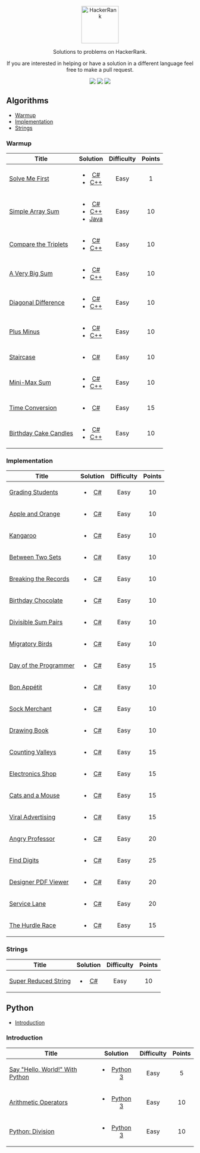 <p align="center">
	<a href="https://www.hackerrank.com/avisheksaha123"><img width src="https://hrcdn.net/hackerrank/assets/styleguide/logo_wordmark-13074b67abceb42ce8fd38bdeaac6926.svg" alt="HackerRank" height="100" width="100" ></a>
</p>
<p align="center">
    Solutions to problems on HackerRank.
</p>
<p align="center">
	If you are interested in helping or have a solution in a different language feel free to make a pull request.
</p>

<p align="center">
	<img src="https://img.shields.io/badge/Problems%20Solved-35-brightgreen.svg">
	<img src="https://img.shields.io/badge/Language-C%23%2FJava/Python-orange.svg">
	<img src="https://img.shields.io/badge/Last%20Update-08%20June%202020-green.svg">
</p>


## Algorithms
- [Warmup](https://github.com/sahaavi/HackerRank/tree/master/Algorithms/Warmup)
- [Implementation](https://github.com/sahaavi/HackerRank/tree/master/Algorithms/Implementation)
- [Strings](https://github.com/sahaavi/HackerRank/tree/master/Algorithms/Strings)

### Warmup
| Title           |  Solution       | Difficulty    | Points          |
|---------------- |:---------------:| :-------------:|:--------------:|
|[Solve Me First](https://www.hackerrank.com/challenges/solve-me-first)| <ul><li>[C#](./Algorithms/Warmup/Solve%20Me%20First/Solution.cs)</li><li>[C++](./Algorithms/Warmup/Solve%20Me%20First/Solution.cpp)</li><ul> | Easy | 1 ||
|[Simple Array Sum](https://www.hackerrank.com/challenges/simple-array-sum)| <ul><li>[C#](./Algorithms/Warmup/Simple%20Array%20Sum/Solution.cs)</li><li>[C++](./Algorithms/Warmup/Simple%20Array%20Sum/Solution.cpp)</li><li>[Java](./Algorithms/Warmup/Simple%20Array%20Sum/Solution.java)</li><ul> | Easy | 10 ||
|[Compare the Triplets](https://www.hackerrank.com/challenges/compare-the-triplets)| <ul><li>[C#](./Algorithms/Warmup/Compare%20the%20Triplets/Solution.cs)</li><li>[C++](./Algorithms/Warmup/Compare%20the%20Triplets/Solution.cpp)</li><ul> | Easy | 10 ||
|[A Very Big Sum](https://www.hackerrank.com/challenges/a-very-big-sum)| <ul><li>[C#](./Algorithms/Warmup/A%20Very%20Big%20Sum/Solution.cs)</li><li>[C++](./Algorithms/Warmup/A%20Very%20Big%20Sum/Solution.cpp)</li><ul> | Easy | 10 ||
|[Diagonal Difference](https://www.hackerrank.com/challenges/diagonal-difference)| <ul><li>[C#](./Algorithms/Warmup/Diagonal%20Difference/Solution.cs)</li><li>[C++](./Algorithms/Warmup/Diagonal%20Difference/Solution.cpp)</li><ul> | Easy | 10 ||
|[Plus Minus](https://www.hackerrank.com/challenges/plus-minus)| <ul><li>[C#](./Algorithms/Warmup/Plus%20Minus/Solution.cs)</li></li><li>[C++](./Algorithms/Warmup/Plus%20Minus/Solution.cpp)</li><ul> | Easy | 10 ||
|[Staircase](https://www.hackerrank.com/challenges/staircase)| <ul><li>[C#](./Algorithms/Warmup/Staircase/Solution.cs)</li><ul> | Easy | 10 ||
|[Mini-Max Sum](https://www.hackerrank.com/challenges/mini-max-sum)| <ul><li>[C#](./Algorithms/Warmup/Mini-Max%20Sum/Solution.cs)</li><li>[C++](./Algorithms/Warmup/Mini-Max%20Sum/Solution.cpp)</li><ul> | Easy | 10 ||
|[Time Conversion](https://www.hackerrank.com/challenges/time-conversion)| <ul><li>[C#](./Algorithms/Warmup/Time%20Conversion/Solution.cs)</li><ul> | Easy | 15 ||
|[Birthday Cake Candles](https://www.hackerrank.com/challenges/birthday-cake-candles)| <ul><li>[C#](./Algorithms/Warmup/Birthday%20Cake%20Candles/Solution.cs)</li><li>[C++](./Algorithms/Warmup/Birthday%20Cake%20Candles/Solution.cpp)</li><ul> | Easy | 10 ||


### Implementation
| Title           |  Solution       | Difficulty    | Points          |
|---------------- |:---------------:| :-------------:|:--------------:|
|[Grading Students](https://www.hackerrank.com/challenges/grading/problem)| <ul><li>[C#](./Algorithms/Implementation/Grading%20Students/Solution.cs)</li><ul> | Easy | 10 ||
|[Apple and Orange](https://www.hackerrank.com/challenges/apple-and-orange/problem)| <ul><li>[C#](./Algorithms/Implementation/Apple%20and%20Orange/Solution.cs)</li><ul> | Easy | 10 ||
|[Kangaroo](https://www.hackerrank.com/challenges/kangaroo/problem)| <ul><li>[C#](./Algorithms/Implementation/Kangaroo/Solution.cs)</li><ul> | Easy | 10 ||
|[Between Two Sets](https://www.hackerrank.com/challenges/between-two-sets/problem)| <ul><li>[C#](./Algorithms/Implementation/Between%20Two%20Sets/Solution.cs)</li><ul> | Easy | 10 ||
|[Breaking the Records](https://www.hackerrank.com/challenges/breaking-best-and-worst-records/problem)| <ul><li>[C#](./Algorithms/Implementation/Breaking%20the%20Records/Solution.cs)</li><ul> | Easy | 10 ||
|[Birthday Chocolate](https://www.hackerrank.com/challenges/the-birthday-bar/problem)| <ul><li>[C#](./Algorithms/Implementation/Birthday%20Chocolate/Solution.cs)</li><ul> | Easy | 10 ||
|[Divisible Sum Pairs](https://www.hackerrank.com/challenges/divisible-sum-pairs/problem)| <ul><li>[C#](./Algorithms/Implementation/Divisible%20Sum%20Pairs/Solution.cs)</li><ul> | Easy | 10 ||
|[Migratory Birds](https://www.hackerrank.com/challenges/migratory-birds/problem)| <ul><li>[C#](./Algorithms/Implementation/Migratory%20Birds/Solution.cs)</li><ul> | Easy | 10 ||
|[Day of the Programmer](https://www.hackerrank.com/challenges/day-of-the-programmer/problem)| <ul><li>[C#](./Algorithms/Implementation/Day%20of%20the%20Programmer/Solution.cs)</li><ul> | Easy | 15 ||
|[Bon Appétit](https://www.hackerrank.com/challenges/bon-appetit/problem)| <ul><li>[C#](./Algorithms/Implementation/Bon%20App%C3%A9tit/Solution.cs)</li><ul> | Easy | 10 ||
|[Sock Merchant](https://www.hackerrank.com/challenges/sock-merchant/problem)| <ul><li>[C#](./Algorithms/Implementation/Sock%20Merchant/Solution.cs)</li><ul> | Easy | 10 ||
|[Drawing Book](https://www.hackerrank.com/challenges/drawing-book/problem)| <ul><li>[C#](./Algorithms/Implementation/Drawing%20Book/Solution.cs)</li><ul> | Easy | 10 ||
|[Counting Valleys](https://www.hackerrank.com/challenges/counting-valleys/problem)| <ul><li>[C#](./Algorithms/Implementation/Counting%20Valleys/Solution.cs)</li><ul> | Easy | 15 ||
|[Electronics Shop](https://www.hackerrank.com/challenges/electronics-shop/problem)| <ul><li>[C#](./Algorithms/Implementation/Electronics%20Shop/Solution.cs)</li><ul> | Easy | 15 ||
|[Cats and a Mouse](https://www.hackerrank.com/challenges/cats-and-a-mouse/problem)| <ul><li>[C#](./Algorithms/Implementation/Cats%20and%20a%20Mouse/Solution.cs)</li><ul> | Easy | 15 ||
|[Viral Advertising](https://www.hackerrank.com/challenges/strange-advertising/problem)| <ul><li>[C#](./Algorithms/Implementation/Viral%20Advertising/Solution.cs)</li><ul> | Easy | 15 ||
|[Angry Professor](https://www.hackerrank.com/challenges/angry-professor/problem)| <ul><li>[C#](./Algorithms/Implementation/Angry%20Professor/Solution.cs)</li><ul> | Easy | 20 ||
|[Find Digits](https://www.hackerrank.com/challenges/find-digits/problem)| <ul><li>[C#](./Algorithms/Implementation/Find%20Digits/Solution.cs)</li><ul> | Easy | 25 ||
|[Designer PDF Viewer](https://www.hackerrank.com/challenges/designer-pdf-viewer/problem)| <ul><li>[C#](./Algorithms/Implementation/Designer%20PDF%20Viewer/Solution.cs)</li><ul> | Easy | 20 ||
|[Service Lane](https://www.hackerrank.com/challenges/service-lane/problem)| <ul><li>[C#](./Algorithms/Implementation/Service%20Lane/Solution.cs)</li><ul> | Easy | 20 ||
|[The Hurdle Race](https://www.hackerrank.com/challenges/the-hurdle-race/problem)| <ul><li>[C#](./Algorithms/Implementation/The%20Hurdle%20Race/Solution.cs)</li><ul> | Easy | 15 ||
	

### Strings
| Title           |  Solution       | Difficulty    | Points          |
|---------------- |:---------------:| :-------------:|:--------------:|
|[Super Reduced String](https://www.hackerrank.com/challenges/reduced-string/problem)| <ul><li>[C#](./Algorithms/Strings/Super%20Reduced%20String/Solution.cs)</li><ul> | Easy | 10 ||
	





## Python
- [Introduction](https://github.com/sahaavi/HackerRank/tree/master/Python/Introduction)

### Introduction
| Title           |  Solution       | Difficulty    | Points          |
|---------------- |:---------------:| :-------------:|:--------------:|
|[Say "Hello, World!" With Python](https://www.hackerrank.com/challenges/py-hello-world/problem)| <ul><li>[Python 3](./Python/Introduction/Say%20%22Hello%2C%20World!%22%20With%20Python/Solution.py)</li><ul> | Easy | 5 ||
|[Arithmetic Operators](https://www.hackerrank.com/challenges/python-arithmetic-operators/problem)| <ul><li>[Python 3](./Python/Introduction/Arithmetic%20Operators/Solution.py)</li><ul> | Easy | 10 ||
|[Python: Division](https://www.hackerrank.com/challenges/python-division/problem)| <ul><li>[Python 3](./Python/Introduction/Python:%20Division/Solution.py)</li><ul> | Easy | 10 ||



[Problems Solved]:https://img.shields.io/badge/Problems%20Solved-04-brightgreen.svg
[Language]:https://img.shields.io/badge/Language-C%23%2FJava-orange.svg
[Last Update]:https://img.shields.io/badge/Last%20Update-08%20Apr%202020-green.svg
